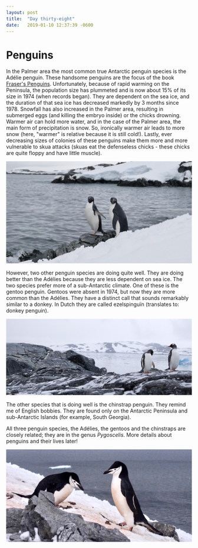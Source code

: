 ```yaml
---
layout: post
title:  "Day thirty-eight"
date:   2019-01-10 12:37:39 -0600
---
```

# Penguins
In the Palmer area the most common true Antarctic penguin species is the Adélie penguin. These handsome penguins are the focus of the book [Fraser's Penguins][Fraser's book]. Unfortunately, because of rapid warming on the Peninsula, the population size has plummeted and is now about 15% of its size in 1974 (when records began). They are dependent on the sea ice, and the duration of that sea ice has decreased markedly by 3 months since 1978. Snowfall has also increased in the Palmer area, resulting in submerged eggs (and killing the embryo inside) or the chicks drowning. Warmer air can hold more water, and in the case of the Palmer area, the main form of precipitation is snow. So, ironically warmer air leads to more snow (here, "warmer" is relative because it is still cold!). Lastly, ever decreasing sizes of colonies of these penguins make them more and more vulnerable to skua attacks (skuas eat the defenseless chicks - these chicks are quite floppy and have little muscle).

![Adélies on Amsler Island](/assets/blog_photos/190110/Two-Adelies_Amsler.jpg)

However, two other penguin species are doing quite well. They are doing better than the Adélies because they are less dependent on sea ice. The two species prefer more of a sub-Antarctic climate. One of these is the gentoo penguin. Gentoos were absent in 1974, but now they are more common than the Adélies. They have a distinct call that sounds remarkably similar to a donkey. In Dutch they are called ezelspinguïn (translates to: donkey penguin).

![Gentoo penguins by Palmer Station](/assets/blog_photos/190110/gentoos_dec2018.jpg)

The other species that is doing well is the chinstrap penguin. They remind me of English bobbies. They are found only on the Antarctic Peninsula and sub-Antarctic Islands (for example, South Georgia). 

All three penguin species, the Adélies, the gentoos and the chinstraps are closely related; they are in the genus *Pygoscelis*. More details about penguins and their lives later!

![Chinstrap penguin pair](/assets/blog_photos/190110/Chinstrap_nearDeception.jpg)

[Fraser's book]: https://www.fenmontaigne.com/frasers-penguins
